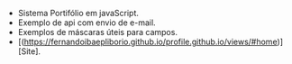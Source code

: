 - Sistema Portifólio em javaScript.
- Exemplo de api com envio de e-mail.
- Exemplos de máscaras úteis para campos.
- [(https://fernandoibaepliborio.github.io/profile.github.io/views/#home)][Site].
